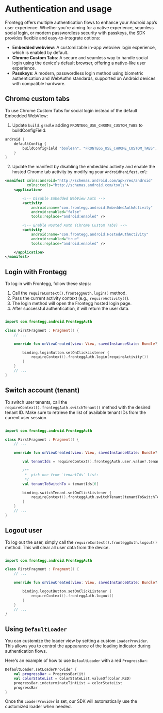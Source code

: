# Authentication and usage

Frontegg offers multiple authentication flows to enhance your Android app’s user experience. Whether you're aiming for a native experience, seamless social login, or modern passwordless security with passkeys, the SDK provides flexible and easy-to-integrate options:

* **Embedded webview**: A customizable in-app webview login experience, which is enabled by default.
* **Chrome Custom Tabs**: A secure and seamless way to handle social login using the device's default browser, offering a native-like user experience.
* **Passkeys**: A modern, passwordless login method using biometric authentication and WebAuthn standards, supported on Android devices with compatible hardware.

## Chrome custom tabs

To use Chrome Custom Tabs for social login instead of the default Embedded WebView:

1. Update `build.gradle`  adding `FRONTEGG_USE_CHROME_CUSTOM_TABS` to buildConfigField:

```gradle
android {
    defaultConfig {
        buildConfigField "boolean", "FRONTEGG_USE_CHROME_CUSTOM_TABS", "true"
    }
}
```

2. Update the manifest by disabling the embedded activity and enable the hosted Chrome tab activity by modifying your `AndroidManifest.xml`:

```xml
<manifest xmlns:android="http://schemas.android.com/apk/res/android"
          xmlns:tools="http://schemas.android.com/tools">
    <application>

        <!-- Disable Embedded WebView Auth -->
        <activity
            android:name="com.frontegg.android.EmbeddedAuthActivity"
            android:enabled="false"
            tools:replace="android:enabled" />

        <!-- Enable Hosted Auth (Chrome Custom Tabs) -->
        <activity
            android:name="com.frontegg.android.HostedAuthActivity"
            android:enabled="true"
            tools:replace="android:enabled" />

    </application>
</manifest>
```

## Login with Frontegg

To log in with Frontegg, follow these steps:

1. Call the `requireContext().fronteggAuth.login()` method.
2. Pass the current activity context (e.g., `requireActivity()`).
3. The login method will open the Frontegg hosted login page.
4. After successful authentication, it will return the user data.

```kotlin

import com.frontegg.android.FronteggAuth

class FirstFragment : Fragment() {
    // ...

    override fun onViewCreated(view: View, savedInstanceState: Bundle?) {

        binding.loginButton.setOnClickListener {
            requireContext().fronteggAuth.login(requireActivity())
        }
    }
    // ...
}

```


## Switch account (tenant)

To switch user tenants, call the `requireContext().fronteggAuth.switchTenant()` method with the desired tenant ID. Make sure to retrieve the list of available tenant IDs from the current user session.

```kotlin

import com.frontegg.android.FronteggAuth

class FirstFragment : Fragment() {
    // ...

    override fun onViewCreated(view: View, savedInstanceState: Bundle?) {

        val tenantIds = requireContext().fronteggAuth.user.value?.tenantIds ?: listOf()

        /**
         *  pick one from `tenantIds` list:
         */
        val tenantToSwitchTo = tenantIds[0]

        binding.switchTenant.setOnClickListener {
            requireContext().fronteggAuth.switchTenant(tenantToSwitchTo)
        }
    }
    // ...
}

```

## Logout user

To log out the user, simply call the `requireContext().fronteggAuth.logout()` method. This will clear all user data from the device.

```kotlin

import com.frontegg.android.FronteggAuth

class FirstFragment : Fragment() {
    // ...

    override fun onViewCreated(view: View, savedInstanceState: Bundle?) {

        binding.logoutButton.setOnClickListener {
            requireContext().fronteggAuth.logout()
        }
    }
    // ...
}

```

## Using `DefaultLoader`

You can customize the loader view by setting a custom `LoaderProvider`. This allows you to control the appearance of the loading indicator during authentication flows.

Here's an example of how to use `DefaultLoader` with a red `ProgressBar`:

```kotlin
DefaultLoader.setLoaderProvider {
    val progressBar = ProgressBar(it)
    val colorStateList = ColorStateList.valueOf(Color.RED)
    progressBar.indeterminateTintList = colorStateList
    progressBar
}
```

Once the `LoaderProvider` is set, our SDK will automatically use the customized loader when needed.